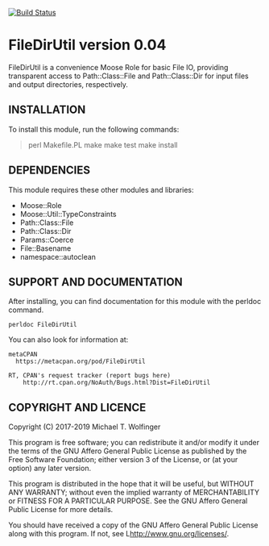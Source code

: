 [![Build Status](https://travis-ci.org/mtw/FileDirUtil.svg?branch=master)](https://travis-ci.org/mtw/FileDirUtil)

# FileDirUtil version 0.04

FileDirUtil is a convenience Moose Role for basic File IO, providing
transparent access to Path::Class::File and Path::Class::Dir for
input files and output directories, respectively.

## INSTALLATION

To install this module, run the following commands:

> perl Makefile.PL
> make
> make test
> make install

## DEPENDENCIES

This module requires these other modules and libraries:

* Moose::Role
* Moose::Util::TypeConstraints
* Path::Class::File
* Path::Class::Dir
* Params::Coerce
* File::Basename
* namespace::autoclean

## SUPPORT AND DOCUMENTATION

After installing, you can find documentation for this module with the
perldoc command.

    perldoc FileDirUtil

You can also look for information at:

    metaCPAN
      https://metacpan.org/pod/FileDirUtil

    RT, CPAN's request tracker (report bugs here)
        http://rt.cpan.org/NoAuth/Bugs.html?Dist=FileDirUtil

## COPYRIGHT AND LICENCE

Copyright (C) 2017-2019 Michael T. Wolfinger

This program is free software; you can redistribute it and/or
modify it under the terms of the GNU Affero General Public
License as published by the Free Software Foundation; either
version 3 of the License, or (at your option) any later version.

This program is distributed in the hope that it will be useful,
but WITHOUT ANY WARRANTY; without even the implied warranty of
MERCHANTABILITY or FITNESS FOR A PARTICULAR PURPOSE.  See the GNU
Affero General Public License for more details.

You should have received a copy of the GNU Affero General Public
License along with this program.  If not, see
L<http://www.gnu.org/licenses/>.

